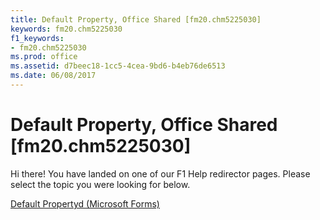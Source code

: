 ```yaml
---
title: Default Property, Office Shared [fm20.chm5225030]
keywords: fm20.chm5225030
f1_keywords:
- fm20.chm5225030
ms.prod: office
ms.assetid: d7beec18-1cc5-4cea-9bd6-b4eb76de6513
ms.date: 06/08/2017
---
```



# Default Property, Office Shared [fm20.chm5225030]

Hi there! You have landed on one of our F1 Help redirector pages. Please select the topic you were looking for below.

[Default Propertyd (Microsoft Forms)](http://msdn.microsoft.com/library/d3c3a54c-5147-3ef5-545f-a1aece88d366%28Office.15%29.aspx)

